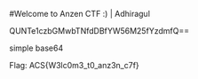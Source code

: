 #Welcome to Anzen CTF :) | Adhiragul

QUNTe1czbGMwbTNfdDBfYW56M25fYzdmfQ==

simple base64

Flag: ACS{W3lc0m3_t0_anz3n_c7f}
